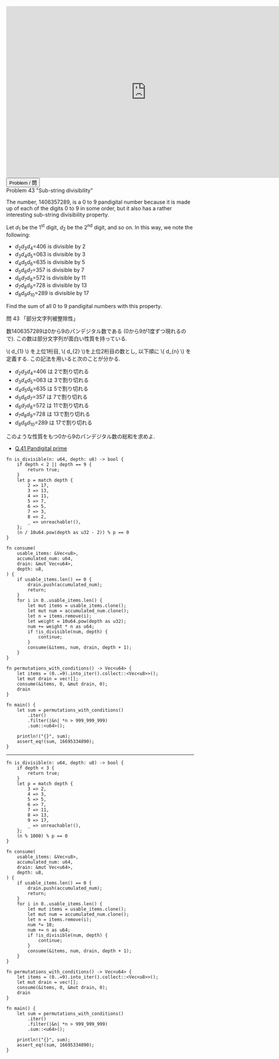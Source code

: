 <html><iframe src="https://docs.google.com/presentation/d/e/2PACX-1vSYdejgkeaE4x3PSVZJ-bFyVAOrRNPau82VTV0-rplstTig2AcYW2cHVX0u8ogr-OZZbr3Mwr9IpgTk/embed?start=false&loop=false&delayms=60000" frameborder="0" width="750" height="460" allowfullscreen="true" mozallowfullscreen="true" webkitallowfullscreen="true"></iframe></html>

<html>
<button class="accordion" onclick="toggle('the-accordion');">Problem / 問</button>
<div id="the-accordion" class="panel w3-hide">
Problem 43 "Sub-string divisibility"

<p>The number, 1406357289, is a 0 to 9 pandigital number because it is made up of each of the digits 0 to 9 in some order, but it also has a rather interesting sub-string divisibility property.</p>
<p>Let <i>d</i><sub>1</sub> be the 1<sup>st</sup> digit, <i>d</i><sub>2</sub> be the 2<sup>nd</sup> digit, and so on. In this way, we note the following:</p>
<ul><li><i>d</i><sub>2</sub><i>d</i><sub>3</sub><i>d</i><sub>4</sub>=406 is divisible by 2</li>
<li><i>d</i><sub>3</sub><i>d</i><sub>4</sub><i>d</i><sub>5</sub>=063 is divisible by 3</li>
<li><i>d</i><sub>4</sub><i>d</i><sub>5</sub><i>d</i><sub>6</sub>=635 is divisible by 5</li>
<li><i>d</i><sub>5</sub><i>d</i><sub>6</sub><i>d</i><sub>7</sub>=357 is divisible by 7</li>
<li><i>d</i><sub>6</sub><i>d</i><sub>7</sub><i>d</i><sub>8</sub>=572 is divisible by 11</li>
<li><i>d</i><sub>7</sub><i>d</i><sub>8</sub><i>d</i><sub>9</sub>=728 is divisible by 13</li>
<li><i>d</i><sub>8</sub><i>d</i><sub>9</sub><i>d</i><sub>10</sub>=289 is divisible by 17</li>
</ul><p>Find the sum of all 0 to 9 pandigital numbers with this property.</p>



問 43 「部分文字列被整除性」

数1406357289は0から9のパンデジタル数である (0から9が1度ずつ現れるので). この数は部分文字列が面白い性質を持っている.

\\( d_{1} \\) を上位1桁目, \\( d_{2} \\)を上位2桁目の数とし, 以下順に \\( d_{n} \\) を定義する. この記法を用いると次のことが分かる.

<ul><li><i>d</i><sub>2</sub><i>d</i><sub>3</sub><i>d</i><sub>4</sub>=406 は 2で割り切れる</li>
<li><i>d</i><sub>3</sub><i>d</i><sub>4</sub><i>d</i><sub>5</sub>=063 は 3で割り切れる</li>
<li><i>d</i><sub>4</sub><i>d</i><sub>5</sub><i>d</i><sub>6</sub>=635 は 5で割り切れる</li>
<li><i>d</i><sub>5</sub><i>d</i><sub>6</sub><i>d</i><sub>7</sub>=357 は 7で割り切れる</li>
<li><i>d</i><sub>6</sub><i>d</i><sub>7</sub><i>d</i><sub>8</sub>=572 は 11で割り切れる</li>
<li><i>d</i><sub>7</sub><i>d</i><sub>8</sub><i>d</i><sub>9</sub>=728 は 13で割り切れる</li>
<li><i>d</i><sub>8</sub><i>d</i><sub>9</sub><i>d</i><sub>10</sub>=289 は 17で割り切れる</li>
</ul>

このような性質をもつ0から9のパンデジタル数の総和を求めよ.
</div>
</html>


- [Q.41 Pandigital prime](./e41.md)

```rust,editable
fn is_divisible(n: u64, depth: u8) -> bool {
    if depth < 2 || depth == 9 {
        return true;
    }
    let p = match depth {
        2 => 17,
        3 => 13,
        4 => 11,
        5 => 7,
        6 => 5,
        7 => 3,
        8 => 2,
        _ => unreachable!(),
    };
    (n / 10u64.pow(depth as u32 - 2)) % p == 0
}

fn consume(
    usable_items: &Vec<u8>,
    accumulated_num: u64,
    drain: &mut Vec<u64>,
    depth: u8,
) {
    if usable_items.len() == 0 {
        drain.push(accumulated_num);
        return;
    }
    for i in 0..usable_items.len() {
        let mut items = usable_items.clone();
        let mut num = accumulated_num.clone();
        let n = items.remove(i);
        let weight = 10u64.pow(depth as u32);
        num += weight * n as u64;
        if !is_divisible(num, depth) {
            continue;
        }
        consume(&items, num, drain, depth + 1);
    }
}

fn permutations_with_conditions() -> Vec<u64> {
    let items = (0..=9).into_iter().collect::<Vec<u8>>();
    let mut drain = vec![];
    consume(&items, 0, &mut drain, 0);
    drain
}

fn main() {
    let sum = permutations_with_conditions()
        .iter()
        .filter(|&n| *n > 999_999_999)
        .sum::<u64>();

    println!("{}", sum);
    assert_eq!(sum, 16695334890);
}
```

---

```rust,editable
fn is_divisible(n: u64, depth: u8) -> bool {
    if depth < 3 {
        return true;
    }
    let p = match depth {
        3 => 2,
        4 => 3,
        5 => 5,
        6 => 7,
        7 => 11,
        8 => 13,
        9 => 17,
        _ => unreachable!(),
    };
    (n % 1000) % p == 0
}

fn consume(
    usable_items: &Vec<u8>,
    accumulated_num: u64,
    drain: &mut Vec<u64>,
    depth: u8,
) {
    if usable_items.len() == 0 {
        drain.push(accumulated_num);
        return;
    }
    for i in 0..usable_items.len() {
        let mut items = usable_items.clone();
        let mut num = accumulated_num.clone();
        let n = items.remove(i);
        num *= 10;
        num += n as u64;
        if !is_divisible(num, depth) {
            continue;
        }
        consume(&items, num, drain, depth + 1);
    }
}

fn permutations_with_conditions() -> Vec<u64> {
    let items = (0..=9).into_iter().collect::<Vec<u8>>();
    let mut drain = vec![];
    consume(&items, 0, &mut drain, 0);
    drain
}

fn main() {
    let sum = permutations_with_conditions()
        .iter()
        .filter(|&n| *n > 999_999_999)
        .sum::<u64>();

    println!("{}", sum);
    assert_eq!(sum, 16695334890);
}
```
